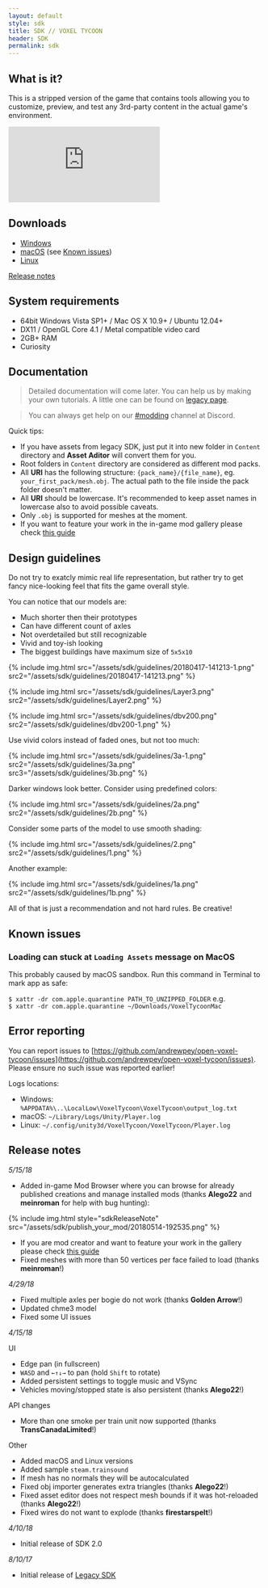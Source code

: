 ```yaml
---
layout: default
style: sdk
title: SDK // VOXEL TYCOON
header: SDK
permalink: sdk
---
```


## What is it?

This is a stripped version of the game that contains tools allowing you to customize, preview, and test any 3rd-party content in the actual game's environment.

<iframe class="widget-youtube" src="https://www.youtube.com/embed/txoYrQ88GzM" frameborder="0" allowfullscreen></iframe>

## Downloads

* [Windows](https://github.com/andrewpey/vtland/releases/download/test/VoxelTycoon.zip)
* [macOS](https://github.com/andrewpey/vtland/releases/download/test/VoxelTycoonMac.zip) (see [Known issues](#known-issues))
* [Linux](https://github.com/andrewpey/vtland/releases/download/test/VoxelTycoonLinux.zip)

[Release notes](#release-notes)

## System requirements

* 64bit Windows Vista SP1+ / Mac OS X 10.9+ / Ubuntu 12.04+
* DX11 / OpenGL Core 4.1 / Metal compatible video card
* 2GB+ RAM
* Curiosity

## Documentation

> Detailed documentation will come later. You can help us by making your own tutorials. A little one can be found on [legacy page](/sdk_legacy).

> You can always get help on our [#modding](https://discord.gg/dXBmWRr) channel at Discord.

Quick tips:

* If you have assets from legacy SDK, just put it into new folder in `Content` directory and **Asset Aditor** will convert them for you.
* Root folders in `Content` directory are considered as different mod packs.
* All **URI** has the following structure: `{pack_name}/{file_name}`, eg. `your_first_pack/mesh.obj`. The actual path to the file inside the pack folder doesn't matter.
* All **URI** should be lowercase. It's recommended to keep asset names in lowercase also to avoid possible caveats.
* Only `.obj` is supported for meshes at the moment.
* If you want to feature your work in the in-game mod gallery please check [this guide](/publish_your_mod)

## Design guidelines

Do not try to exatcly mimic real life representation, but rather try to get fancy nice-looking feel that fits the game overall style.

You can notice that our models are:

* Much shorter then their prototypes
* Can have different count of axles
* Not overdetailed but still recognizable
* Vivid and toy-ish looking
* The biggest buildings have maximum size of `5x5x10`

{% include img.html src="/assets/sdk/guidelines/20180417-141213-1.png"
src2="/assets/sdk/guidelines/20180417-141213.png" %}

{% include img.html src="/assets/sdk/guidelines/Layer3.png"
src2="/assets/sdk/guidelines/Layer2.png" %}

{% include img.html src="/assets/sdk/guidelines/dbv200.png"
src2="/assets/sdk/guidelines/dbv200-1.png" %}

Use vivid colors instead of faded ones, but not too much:

{% include img.html src="/assets/sdk/guidelines/3a-1.png" src2="/assets/sdk/guidelines/3a.png" src3="/assets/sdk/guidelines/3b.png" %}

Darker windows look better. Consider using predefined colors:

{% include img.html src="/assets/sdk/guidelines/2a.png"
src2="/assets/sdk/guidelines/2b.png" %}

Consider some parts of the model to use smooth shading:

{% include img.html src="/assets/sdk/guidelines/2.png"
src2="/assets/sdk/guidelines/1.png" %}

Another example:

{% include img.html src="/assets/sdk/guidelines/1a.png"
src2="/assets/sdk/guidelines/1b.png" %}

All of that is just a recommendation and not hard rules. Be creative!

## Known issues

### Loading can stuck at `Loading Assets` message on MacOS

This probably caused by macOS sandbox. Run this command in Terminal to mark app as safe:

`$ xattr -dr com.apple.quarantine PATH_TO_UNZIPPED_FOLDER` e.g.<br/>
`$ xattr -dr com.apple.quarantine ~/Downloads/VoxelTycoonMac`

## Error reporting

You can report issues to [https://github.com/andrewpey/open-voxel-tycoon/issues](https://github.com/andrewpey/open-voxel-tycoon/issues). Please ensure no such issue was reported earlier!

Logs locations:

* Windows: `%APPDATA%\..\LocalLow\VoxelTycoon\VoxelTycoon\output_log.txt`
* macOS:	`~/Library/Logs/Unity/Player.log`
* Linux:	`~/.config/unity3d/VoxelTycoon/VoxelTycoon/Player.log`

## Release notes

*5/15/18*

* Added in-game Mod Browser where you can browse for already published creations and manage installed mods (thanks **Alego22** and **meinroman** for help with bug hunting):

{% include img.html style="sdkReleaseNote" src="/assets/sdk/publish_your_mod/20180514-192535.png" %}

* If you are mod creator and want to feature your work in the gallery please check [this guide](/publish_your_mod)
* Fixed meshes with more than 50 vertices per face failed to load (thanks **meinroman**!)

*4/29/18*

* Fixed multiple axles per bogie do not work (thanks **Golden Arrow**!)
* Updated chme3 model
* Fixed some UI issues

*4/15/18*

UI

* Edge pan (in fullscreen)
* `WASD` and `←↑↓→` to pan (hold `Shift` to rotate)
* Added persistent settings to toggle music and VSync
* Vehicles moving/stopped state is also persistent (thanks **Alego22**!)

API changes

* More than one smoke per train unit now supported (thanks **TransCanadaLimited**!)

Other

* Added macOS and Linux versions
* Added sample `steam.trainsound`
* If mesh has no normals they will be autocalculated
* Fixed obj importer generates extra triangles (thanks **Alego22**!)
* Fixed asset editor does not respect mesh bounds if it was hot-reloaded (thanks **Alego22**!)
* Fixed wires do not want to explode (thanks **firestarspelt**!)

*4/10/18*

* Initial release of SDK 2.0

*8/10/17*

* Initial release of [Legacy SDK](/sdk_legacy)